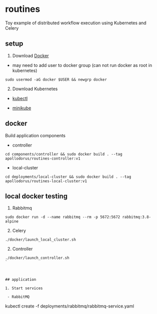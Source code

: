 # routines

Toy example of distributed workflow execution using Kubernetes and Celery


## setup

1. Download [Docker](https://minikube.sigs.k8s.io/docs/drivers/docker/)

  - may need to add user to docker group (can not run docker as root in kubernetes)

```
sudo usermod -aG docker $USER && newgrp docker
```

2. Download Kubernetes 

  - [kubectl](https://kubernetes.io/docs/tasks/tools/install-kubectl-linux)

  - [minikube](https://minikube.sigs.k8s.io/docs/start/)

## docker

Build application components 

  - controller

```
cd components/controller && sudo docker build . --tag apollodorus/routines-controller:v1
```

  - local-cluster 

```
cd deployments/local-cluster && sudo docker build . --tag apollodorus/routines-local-cluster:v1
```

## local docker testing

1. Rabbitmq

```
sudo docker run -d --name rabbitmq --rm -p 5672:5672 rabbitmq:3.8-alpine
```

2. Celery

```
./docker/launch_local_cluster.sh
```

2. Controller 

```
./docker/launch_controller.sh
`



## application

1. Start services

 - RabbitMQ 

```
kubectl create -f deployments/rabbitmq/rabbitmq-service.yaml
```




